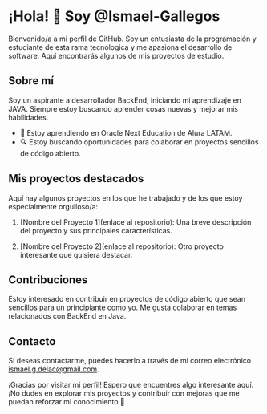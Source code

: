 
# ¡Hola! 👋 Soy @Ismael-Gallegos

Bienvenido/a a mi perfil de GitHub. Soy un entusiasta de la programación y estudiante de esta rama tecnologica y me apasiona el desarrollo de software. Aquí encontrarás algunos de mis proyectos de estudio.

## Sobre mí

Soy un aspirante a desarrollador BackEnd, iniciando mi aprendizaje en JAVA. Siempre estoy buscando aprender cosas nuevas y mejorar mis habilidades.

- 🌱 Estoy aprendiendo en Oracle Next Education de Alura LATAM.
- 🔍 Estoy buscando oportunidades para colaborar en proyectos sencillos de código abierto.

## Mis proyectos destacados

Aquí hay algunos proyectos en los que he trabajado y de los que estoy especialmente orgulloso/a:

1. [Nombre del Proyecto 1](enlace al repositorio): Una breve descripción del proyecto y sus principales características.

2. [Nombre del Proyecto 2](enlace al repositorio): Otro proyecto interesante que quisiera destacar.

## Contribuciones

Estoy interesado en contribuir en proyectos de código abierto que sean sencillos para un principiante como yo. Me gusta colaborar en temas relacionados con BackEnd en Java.

## Contacto

Si deseas contactarme, puedes hacerlo a través de mi correo electrónico ismael.g.delac@gmail.com.

¡Gracias por visitar mi perfil! Espero que encuentres algo interesante aquí. ¡No dudes en explorar mis proyectos y contribuir con mejoras que me puedan reforzar mi conocimiento 🚀


